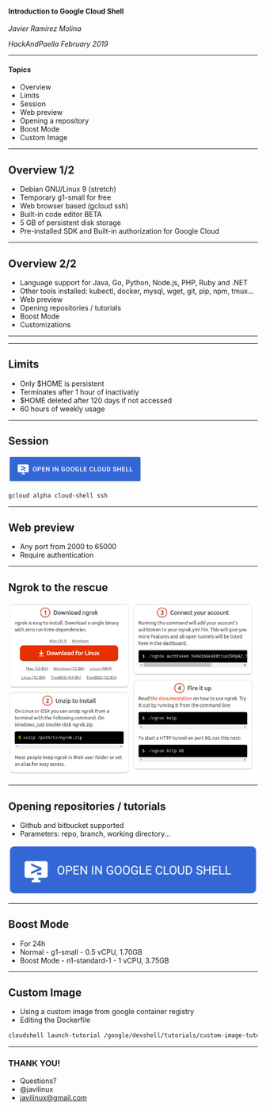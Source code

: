 #### Introduction to Google Cloud Shell

*Javier Ramirez Molina*

*HackAndPaella February 2019*

---
#### Topics

- Overview
- Limits
- Session
- Web preview
- Opening a repository 
- Boost Mode
- Custom Image

---
## Overview 1/2

- Debian GNU/Linux 9 (stretch)
- Temporary g1-small for free
- Web browser based (gcloud ssh)
- Built-in code editor BETA
- 5 GB of persistent disk storage
- Pre-installed SDK and Built-in authorization for Google Cloud

---
## Overview 2/2

- Language support for Java, Go, Python, Node.js, PHP, Ruby and .NET
- Other tools installed: kubectl, docker, mysql, wget, git, pip, npm, tmux...
- Web preview
- Opening repositories / tutorials
- Boost Mode
- Customizations

---
<!-- .slide: data-background="./free.jpg" -->

---
## Limits

- Only $HOME is persistent
- Terminates after 1 hour of inactivatiy
- $HOME deleted after 120 days if not accessed
- 60 hours of weekly usage

---
## Session
[![Open in Cloud Shell](open-btn.png)](https://console.cloud.google.com/cloudshell/editor?&shellonly=true)

```bash
gcloud alpha cloud-shell ssh
```

---
## Web preview

- Any port from 2000 to 65000
- Require authentication 


---
## Ngrok to the rescue

![Ngrok](ngrok.png)


---
## Opening repositories / tutorials

- Github and bitbucket supported
- Parameters: repo, branch, working directory...

[![Open in Cloud Shell](open-btn.svg)](https://console.cloud.google.com/cloudshell/editor?cloudshell_git_repo=https%3A%2F%2Fgithub.com%2Fjavilinux%2Fconferences&cloudshell_working_dir=2019%2Fhackandpaella%2F&cloudshell_tutorial=tutorial.md)


---
## Boost Mode

- For 24h
- Normal - g1-small - 0.5 vCPU, 1.70GB
- Boost Mode - n1-standard-1 - 1 vCPU, 3.75GB

---
## Custom Image

- Using a custom image from google container registry
- Editing the Dockerfile
```bash
cloudshell launch-tutorial /google/devshell/tutorials/custom-image-tutorial.md
```

---
### THANK YOU!

- Questions?
- @javilinux
- javilinux@gmail.com
